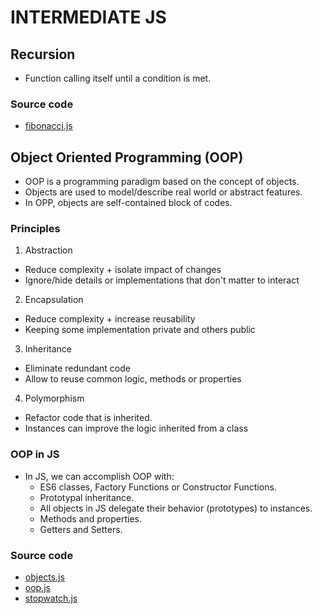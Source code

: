 # INTERMEDIATE JS

## Recursion

- Function calling itself until a condition is met.

### Source code

- [fibonacci.js](/Intermediate/fibonacci.js)

## Object Oriented Programming (OOP)

- OOP is a programming paradigm based on the concept of objects.
- Objects are used to model/describe real world or abstract features.
- In OPP, objects are self-contained block of codes.

### Principles

1. Abstraction

- Reduce complexity + isolate impact of changes
- Ignore/hide details or implementations that don't matter to interact

2. Encapsulation

- Reduce complexity + increase reusability
- Keeping some implementation private and others public

3. Inheritance

- Eliminate redundant code
- Allow to reuse common logic, methods or properties

4. Polymorphism

- Refactor code that is inherited.
- Instances can improve the logic inherited from a class

### OOP in JS

- In JS, we can accomplish OOP with:
  - ES6 classes, Factory Functions or Constructor Functions.
  - Prototypal inheritance.
  - All objects in JS delegate their behavior (prototypes) to instances.
  - Methods and properties.
  - Getters and Setters.

### Source code

- [objects.js](/Intermediate/objects.js)
- [oop.js](/Intermediate/oop.js)
- [stopwatch.js](/Intermediate/stopwatch.js)
